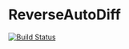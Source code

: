 # ReverseAutoDiff

[![Build Status](https://travis-ci.org/sigmike/ReverseAutoDiff.jl.png)](https://travis-ci.org/sigmike/ReverseAutoDiff.jl)
